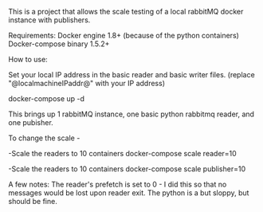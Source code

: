 This is a project that allows the scale testing of a local rabbitMQ docker instance with publishers.

Requirements:
Docker engine 1.8+ (because of the python containers)
Docker-compose binary 1.5.2+

How to use:

Set your local IP address in the basic reader and basic writer files.
(replace "@localmachineIPaddr@" with your IP address)

docker-compose up -d

This brings up 1 rabbitMQ instance, one basic python rabbitmq reader, and one pubisher.

To change the scale -

-Scale the readers to 10 containers
docker-compose scale reader=10

-Scale the readers to 10 containers
docker-compose scale publisher=10

A few notes:
The reader's prefetch is set to 0 - I did this so that no messages would be lost upon reader exit.
The python is a but sloppy, but should be fine.
